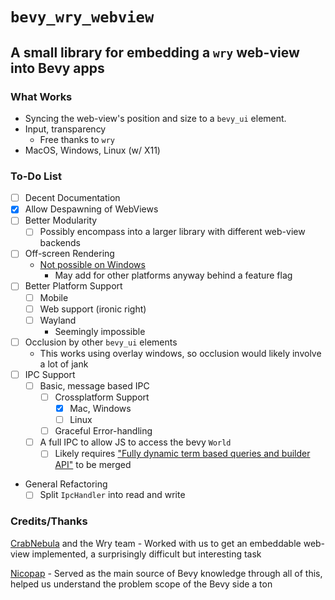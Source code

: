 # `bevy_wry_webview`
## A small library for embedding a `wry` web-view into Bevy apps

### What Works

* Syncing the web-view's position and size to a `bevy_ui` element.
* Input, transparency
  * Free thanks to `wry`
* MacOS, Windows, Linux (w/ X11)

### To-Do List

* [ ] Decent Documentation
* [x] Allow Despawning of WebViews
* [ ] Better Modularity
  * [ ] Possibly encompass into a larger library with different web-view backends
* [ ] Off-screen Rendering
  * [Not possible on Windows](https://github.com/MicrosoftEdge/WebView2Feedback/issues/547)
    * May add for other platforms anyway behind a feature flag
* [ ] Better Platform Support
  * [ ] Mobile
  * [ ] Web support (ironic right)
  * [ ] Wayland
    * Seemingly impossible 
* [ ] Occlusion by other `bevy_ui` elements
  * This works using overlay windows, so occlusion would likely involve a lot of jank
* [ ] IPC Support
  * [ ] Basic, message based IPC 
    * [ ] Crossplatform Support
        * [x] Mac, Windows
        * [ ] Linux
    * [ ] Graceful Error-handling
  * [ ] A full IPC to allow JS to access the bevy `World`
    * [ ] Likely requires ["Fully dynamic term based queries and builder API"](https://github.com/bevyengine/bevy/pull/9774) to be merged
* General Refactoring
    * [ ] Split `IpcHandler` into read and write

### Credits/Thanks

[CrabNebula](https://crabnebula.dev) and the Wry team - Worked with us to get an embeddable web-view implemented, a surprisingly difficult but interesting task

[Nicopap](https://github.com/nicopap) - Served as the main source of Bevy knowledge through all of this, helped us understand the problem scope of the Bevy side a ton
